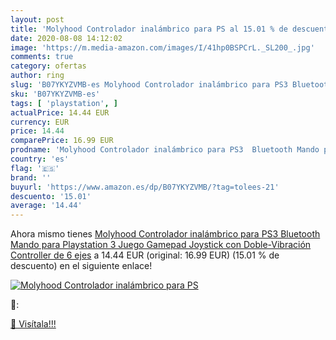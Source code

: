 ```yaml
---
layout: post
title: 'Molyhood Controlador inalámbrico para PS al 15.01 % de descuento'
date: 2020-08-08 14:12:02
image: 'https://m.media-amazon.com/images/I/41hp0BSPCrL._SL200_.jpg'
comments: true
category: ofertas
author: ring
slug: 'B07YKYZVMB-es Molyhood Controlador inalámbrico para PS3 Bluetooth Mando...'
sku: 'B07YKYZVMB-es'
tags: [ 'playstation', ]
actualPrice: 14.44 EUR
currency: EUR
price: 14.44
comparePrice: 16.99 EUR
prodname: 'Molyhood Controlador inalámbrico para PS3  Bluetooth Mando para Playstation 3  Juego Gamepad Joystick con Doble-Vibración Controller de 6 ejes'
country: 'es'
flag: '🇪🇸'
brand: ''
buyurl: 'https://www.amazon.es/dp/B07YKYZVMB/?tag=tolees-21'
descuento: '15.01'
average: '14.44'
---
```


Ahora mismo tienes [Molyhood Controlador inalámbrico para PS3  Bluetooth Mando para Playstation 3  Juego Gamepad Joystick con Doble-Vibración Controller de 6 ejes](https://www.amazon.es/dp/B07YKYZVMB/?tag=tolees-21) a 14.44 EUR (original: 16.99 EUR) (15.01 %  de descuento) en el siguiente enlace!

[![Molyhood Controlador inalámbrico para PS](https://m.media-amazon.com/images/I/41hp0BSPCrL._SL200_.jpg)](https://www.amazon.es/dp/B07YKYZVMB/?tag=tolees-21)

🔎:


[🛒 Visítala!!!](https://www.amazon.es/dp/B07YKYZVMB/?tag=tolees-21)
